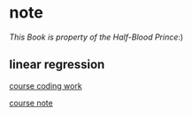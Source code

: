 # note

*This Book is property of the Half-Blood Prince*:)

## linear regression

[course coding work](./吴恩达机器学习笔记/code/linear_regression/)

 [course note](./吴恩达机器学习笔记/markdown/linear_regression.md)









